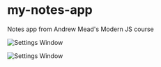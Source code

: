 # my-notes-app
Notes app from Andrew Mead's Modern JS course

![Settings Window]()

![Settings Window]()
